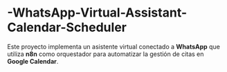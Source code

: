 # -WhatsApp-Virtual-Assistant-Calendar-Scheduler
Este proyecto implementa un asistente virtual conectado a **WhatsApp** que utiliza **n8n** como orquestador para automatizar la gestión de citas en **Google Calendar**.  
